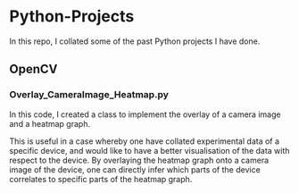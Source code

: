 # Python-Projects

In this repo, I collated some of the past Python projects I have done.

## OpenCV

### Overlay_CameraImage_Heatmap.py
In this code, I created a class to implement the overlay of a camera image and a heatmap graph. 

This is useful in a case whereby one have collated experimental data of a specific device, and would like to have a better visualisation of the data with respect to the device. By overlaying the heatmap graph onto a camera image of the device, one can directly infer which parts of the device correlates to specific parts of the heatmap graph.
